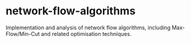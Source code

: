 # network-flow-algorithms
Implementation and analysis of network flow algorithms, including Max-Flow/Min-Cut and related optimisation techniques.
